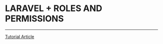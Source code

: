 # LARAVEL + ROLES AND PERMISSIONS

___

[Tutorial Article ](https://hdtuto.com/article/laravel-8-spatie-roles-and-permissions-tutorial)